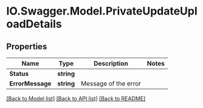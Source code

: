 # IO.Swagger.Model.PrivateUpdateUploadDetails
## Properties

Name | Type | Description | Notes
------------ | ------------- | ------------- | -------------
**Status** | **string** |  | 
**ErrorMessage** | **string** | Message of the error | 

[[Back to Model list]](../README.md#documentation-for-models) [[Back to API list]](../README.md#documentation-for-api-endpoints) [[Back to README]](../README.md)

